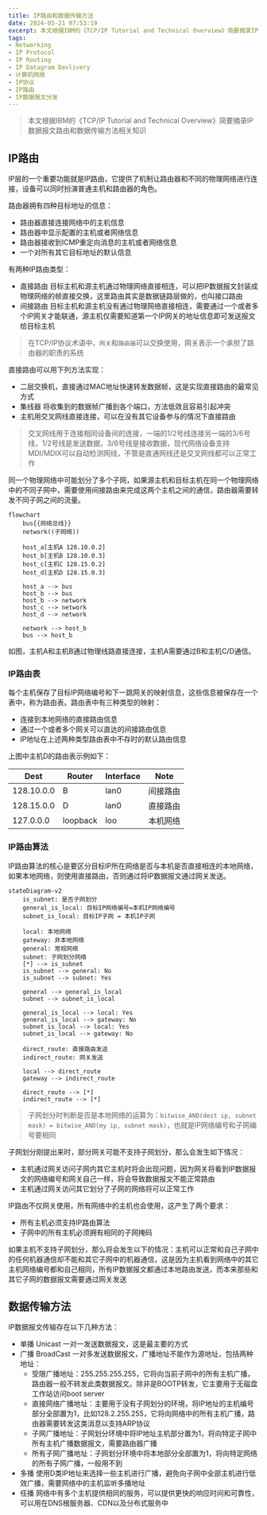 ```yaml
---
title: IP路由和数据传输方法
date: 2024-05-21 07:53:19
excerpt: 本文根据IBM的《TCP/IP Tutorial and Technical Overview》简要摘录IP数据报文路由和数据传输部分相关知识
tags:
- Networking
- IP Protocol
- IP Routing
- IP Datagram Devlivery
- 计算机网络
- IP协议
- IP路由
- IP数据报文分发
---
```


> 本文根据IBM的《TCP/IP Tutorial and Technical Overview》简要摘录IP数据报文路由和数据传输方法相关知识

## IP路由

IP层的一个重要功能就是IP路由，它提供了机制让路由器和不同的物理网络进行连接，设备可以同时扮演普通主机和路由器的角色。

路由器拥有四种目标地址的信息：

- 路由器直接连接网络中的主机信息
- 路由器中显示配置的主机或者网络信息
- 路由器接收到ICMP重定向消息的主机或者网络信息
- 一个对所有其它目标地址的默认信息

有两种IP路由类型：

- 直接路由 目标主机和源主机通过物理网络直接相连，可以把IP数据报文封装成物理网络的帧直接交换，这里路由其实是数据链路层做的，也叫接口路由
- 间接路由 目标主机和源主机没有通过物理网络直接相连，需要通过一个或者多个IP网关才能联通，源主机仅需要知道第一个IP网关的地址信息即可发送报文给目标主机

> 在TCP/IP协议术语中，`网关`和`路由器`可以交换使用，网关表示一个承担了路由器的职责的系统

直接路由可以用下列方法实现：

- 二层交换机，直接通过MAC地址快速转发数据帧，这是实现直接路由的最常见方式
- 集线器 将收集到的数据帧广播到各个端口，方法低效且容易引起冲突
- 主机用交叉网线直接连接，可以在没有其它设备参与的情况下直接路由

> 交叉网线用于连接相同设备间的连接，一端的1/2号线连接另一端的3/6号线，1/2号线是发送数据，3/6号线是接收数据，现代网络设备支持MDI/MDIX可以自动检测网线，不管是直通网线还是交叉网线都可以正常工作

同一个物理网络中可能划分了多个子网，如果源主机和目标主机在同一个物理网络中的不同子网中，需要使用间接路由来完成这两个主机之间的通信，路由器需要转发不同子网之间的流量。


```mermaid
flowchart
    bus{{网络总线}}
    network((子网络))

    host_a[主机A 128.10.0.2]
    host_b[主机B 128.10.0.3]
    host_c[主机C 128.15.0.2]
    host_d[主机D 128.15.0.3]

    host_a --> bus
    host_b --> bus
    host_b --> network
    host_c --> network
    host_d --> network

    network --> host_b
    bus --> host_b
```

如图，主机A和主机B通过物理线路直接连接，主机A需要通过B和主机C/D通信。

### IP路由表

每个主机保存了目标IP网络编号和下一跳网关的映射信息，这些信息被保存在一个表中，称为路由表。路由表中有三种类型的映射：

- 连接到本地网络的直接路由信息
- 通过一个或者多个网关可以直达的间接路由信息
- IP地址在上述两种类型路由表中不存时的默认路由信息

上图中主机D的路由表示例如下：

| Dest       | Router   | Interface | Note           |
|------------|----------|-----------|----------------|
| 128.10.0.0 | B        | lan0      | 间接路由 |
| 128.15.0.0 | D        | lan0      | 直接路由   |
| 127.0.0.0  | loopback | loo       | 本机网络     |


### IP路由算法

IP路由算法的核心是要区分目标IP所在网络是否与本机是否直接相连的本地网络，如果本地网络，则使用直接路由，否则通过将IP数据报文通过网关发送。

```mermaid
stateDiagram-v2
    is_subnet: 是否子网划分
    general_is_local: 目标IP网络编号=本机IP网络编号
    subnet_is_local: 目标IP子网 = 本机IP子网

    local: 本地网络
    gateway: 非本地网络
    general: 常规网络
    subnet: 子网划分网络
    [*] --> is_subnet
    is_subnet --> general: No
    is_subnet --> subnet: Yes

    general --> general_is_local
    subnet --> subnet_is_local

    general_is_local --> local: Yes
    general_is_local --> gateway: No
    subnet_is_local --> local: Yes
    subnet_is_local --> gateway: No

    direct_route: 直接路由发送
    indirect_route: 网关发送

    local --> direct_route
    gateway --> indirect_route

    direct_route --> [*]
    indirect_route --> [*]
```

> 子网划分时判断是否是本地网络的运算为：`bitwise_AND(dest ip, subnet mask) = bitwise_AND(my ip, subnet mask)`，也就是IP网络编号和子网编号要相同

子网划分刚提出来时，部分网关可能不支持子网划分，那么会发生如下情况：

- 主机通过网关访问子网内其它主机时将会出现问题，因为网关将看到IP数据报文的网络编号和网关自己一样，将会导致数据报文不能正常路由
- 主机通过网关访问其它划分了子网的网络将可以正常工作

IP路由不仅网关使用，所有网络中的主机也会使用，这产生了两个要求：

- 所有主机必须支持IP路由算法
- 子网中的所有主机必须拥有相同的子网掩码

如果主机不支持子网划分，那么将会发生以下的情况：主机可以正常和自己子网中的任何机器通信却不能和其它子网中的机器通信，这是因为主机看到网络中的其它主机网络编号都和自己相同，所有IP数据报文都通过本地路由发送，而本来那些和其它子网的数据报文需要通过网关发送


## 数据传输方法

IP数据报文传输存在以下几种方法：

- 单播 Unicast 一对一发送数据报文，这是最主要的方式
- 广播 BroadCast 一对多发送数据报文，广播地址不能作为源地址，包括两种地址：
    - 受限广播地址：255.255.255.255，它将向当前子网中的所有主机广播，路由器一般不转发此类数据报文。除非是BOOTP转发，它主要用于无磁盘工作站访问boot server
    - 直接网络广播地址：主要用于没有子网划分的环境，将IP地址的主机编号部分全部置为1，比如128.2.255.255，它将向网络中的所有主机广播，路由器需要转发这类消息以支持ARP协议
    - 子网广播地址：子网划分环境中将IP地址主机部分置为1，将向特定子网中所有主机广播数据报文，需要路由器广播
    - 所有子网广播地址：子网划分环境中将本地部分全部置为1，将向特定网络的所有子网广播，一般用不到
- 多播 使用D类IP地址来选择一些主机进行广播，避免向子网中全部主机进行低效广播，需要网络中的主机监听多播地址
- 任播 网络中有多个主机提供相同的服务，可以提供更快的响应时间和可靠性，可以用在DNS根服务器、CDN以及分布式服务中